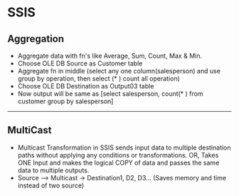 # SSIS
## Aggregation
  + Aggregate data with fn's like Average, Sum, Count, Max & Min.
  + Choose OLE DB Source as Customer table
  + Aggregate fn in middle (select any one column(salesperson) and use group by operation, then select (* ) count all operation) 
  + Choose OLE DB Destination as Output03 table 
  + Now output will be same as [select salesperson, count(* ) from customer group by salesperson]
---
## MultiCast
  + Multicast Transformation in SSIS sends input data to multiple destination paths without applying any conditions or transformations. OR, Takes ONE Input and makes the logical COPY of data and passes the same data to multiple outputs.
  + Source --> Multicast -> Destination1, D2, D3... (Saves memory and time instead of two source)
